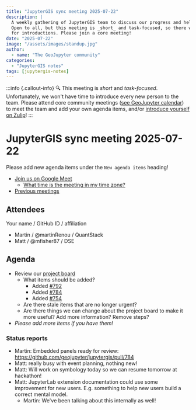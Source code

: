 ```yaml
---
title: "JupyterGIS sync meeting 2025-07-22"
description: |
  A weekly gathering of JupyterGIS team to discuss our progress and help each other out.
  Open to all, but this meeting is _short_ and task-focused, so there will not be time
  for introductions. Please join a core meeting!
date: "2025-07-22"
image: "/assets/images/standup.jpg"
author:
  - name: "The GeoJupyter community"
categories:
  - "JupyterGIS notes"
tags: [jupytergis-notes]
---
```


:::info {.callout-info}
:mag: This meeting is _short_ and _task-focused_. Unfortunately, we won't have time to
introduce every new person to the team. Please attend core community meetings ([see
GeoJupyter calendar](https://geojupyter.org/calendar)) to meet the team and add your own
agenda items, and/or
[introduce yourself on Zulip](https://jupyter.zulipchat.com/#narrow/channel/471314-geojupyter/topic/Welcome)!
:::

# JupyterGIS sync meeting 2025-07-22

Please add new agenda items under the `New agenda items` heading!

- [Join us on Google Meet](https://meet.google.com/zhk-vygf-gke)
  - [What time is the meeting in my time zone?](https://dateful.com/convert/utc?t=3pm)
- [Previous meetings](https://geojupyter.org/blog/#category=JupyterGIS%20notes)


## Attendees

Your name / GitHub ID / affiliation

* Martin / @martinRenou / QuantStack
* Matt / @mfisher87 / DSE


## Agenda

* Review our [project board](https://github.com/orgs/geojupyter/projects/2)
  * What items should be added?
      * Added [#792](https://github.com/geojupyter/jupytergis/issues/792)
      * Added [#784](https://github.com/geojupyter/jupytergis/pull/784)
      * Added [#754](https://github.com/geojupyter/jupytergis/pull/754)
  * Are there stale items that are no longer urgent?
  * Are there things we can change about the project board to make it more useful? Add
    more information? Remove steps?
* _Please add more items if you have them!_



### Status reports

* Martin: Embedded panels ready for review: https://github.com/geojupyter/jupytergis/pull/784
* Matt: really busy with event planning, nothing new!
* Matt: Will work on symbology today so we can resume tomorrow at hackathon!
* Matt: JupyterLab extension documentation could use some improvement for new users. E.g. something to help new users build a correct mental model.
    * Martin: We've been talking about this internally as well!
